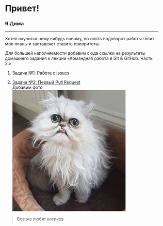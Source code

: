 # Привет!  
### Я Дима  
***
Хотел научится чему нибудь новому, но опять водоворот работы топит мои планы и заставляет ставить приоритеты.  

Для большей наполняемости добавим сюда ссылки на результаты домашнего задания к лекции «Командная работа в Git & GitHub. Часть 2.»

1. [Задача №1: Работа с issues](https://github.com/netology-code/git-2-homeworks-issues/issues/1222 "Ссылка кликабельна")

1. [Задача №2: Первый Pull Request](https://github.com/netology-code/git-2-homeworks-pr/pull/1215 "Ссылка кликабельна")  
Добавим фото  
![Котик](/images/jpg.jpg)
> Все же любят котиков  
> 
